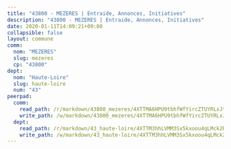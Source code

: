 ```yaml
---
title: "43800 - MEZERES | Entraide, Annonces, Initiatives"
description: "43800 - MEZERES | Entraide, Annonces, Initiatives"
date: 2020-01-11T14:09:21+09:00
collapsible: false
layout: commune
comm:
  nom: "MEZERES"
  slug: mezeres
  cp: "43800"
dept:
  nom: "Haute-Loire"
  slug: haute-loire
  num: "43"
peerpad:
  comm:
    read_path: /r/markdown/43800_mezeres/4XTTMA6HPU9tbhfWfYircZTUYRLxJtDf51woah3sDhb8Hyzbt
    write_path: /w/markdown/43800_mezeres/4XTTMA6HPU9tbhfWfYircZTUYRLxJtDf51woah3sDhb8Hyzbt-K3TgUxCXGtGTMG8ZSvArV5g1m7sY7wd3L6U5KByCfHuUWVfFgNcDDpj4DLBLgjRLwfLBTsNsdeCUvttC2pCqVQtkzBjabdtfMQtFQybg92VTCAXuudehRtnFR5hMJ6febGsUZWpa
  dept:
    read_path: /r/markdown/43_haute-loire/4XTTM3hhLVMM3Sx5kxoou4qLMck2RjGiJF8bjxPuKy3VyRdWX
    write_path: /w/markdown/43_haute-loire/4XTTM3hhLVMM3Sx5kxoou4qLMck2RjGiJF8bjxPuKy3VyRdWX-K3TgTnndWXCUw13Pw3gJoEo9qHUCGXZ4frH2coLZWWDcoWKo22cU2VNENpi117F5bi6bu3WHMPd2VTrETU2R5owQhCBrUQgvCKerk4NqeDhN66egG9mHY8CCfEckbCp9SecEdL6b
---
```


